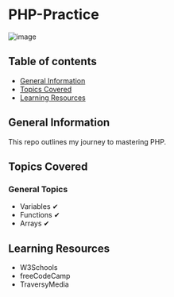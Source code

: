 # PHP-Practice

![image](https://user-images.githubusercontent.com/55777067/155608347-fca94232-60f1-46c6-bc64-625503ea51db.png)

## Table of contents
* [General Information](#general-info)
* [Topics Covered](#topics-covered)
* [Learning Resources](#resources)


## General Information
This repo outlines my journey to mastering PHP. 


## Topics Covered

### General Topics

- Variables ✔
- Functions ✔
- Arrays ✔


## Learning Resources

- W3Schools
- freeCodeCamp
- TraversyMedia
